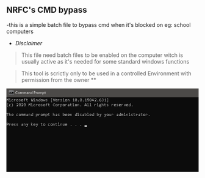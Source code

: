 <h2><strong>NRFC's CMD bypass </strong></h2

>-this is a simple batch file to bypass cmd
  when it's blocked on eg: school computers 

- *Disclaimer*

>    This file need batch files to be enabled on the computer 
     witch is usually active as it's needed for some standard 
     windows functions 

>    This tool is scrictly only to be used in a controlled 
     Environment with permission from the owner **

![image](https://raw.githubusercontent.com/Danny0408/Cmd-Bypass/main/1.png)
